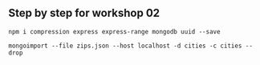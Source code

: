 ## Step by step for workshop 02

```
npm i compression express express-range mongodb uuid --save
```

```
mongoimport --file zips.json --host localhost -d cities -c cities --drop
```
